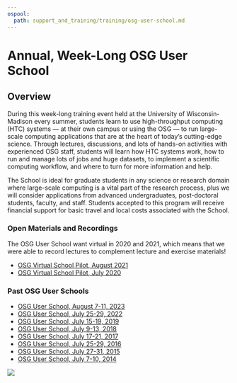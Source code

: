 ```yaml
---
ospool:
  path: support_and_training/training/osg-user-school.md
---
```


Annual, Week-Long OSG User School 
====================================


## Overview

During this week-long training event held at the University of Wisconsin-Madison every summer, students learn to use high-throughput computing (HTC) systems — at their own campus or using the OSG — to run large-scale computing applications that are at the heart of today’s cutting-edge science. Through lectures, discussions, and lots of hands-on activities with experienced OSG staff, students will learn how HTC systems work, how to run and manage lots of jobs and huge datasets, to implement a scientific computing workflow, and where to turn for more information and help.

The School is ideal for graduate students in any science or research domain where large-scale computing is a vital part of the research process, plus we will consider applications from advanced undergraduates, post-doctoral students, faculty, and staff. Students accepted to this program will receive financial support for basic travel and local costs associated with the School.

### Open Materials and Recordings

The OSG User School want virtual in 2020 and 2021, which means that we were able to record lectures to complement lecture and exercise materials!

* [OSG Virtual School Pilot, August 2021](https://osg-htc.org/virtual-school-2021/materials/)
* [OSG Virtual School Pilot, July 2020](https://osg-htc.org/virtual-school-pilot-2020/#materials/)

### Past OSG User Schools
* [OSG User School, August 7-11, 2023](https://osg-htc.org/user-school-2023/) 
* [OSG User School, July 25-29, 2022](https://osg-htc.org/user-school-2022/)
* [OSG User School, July 15-19, 2019](https://opensciencegrid.org/user-school-2019/)
* [OSG User School, July 9-13, 2018](https://opensciencegrid.org/user-school-2018/)
* [OSG User School, July 17-21, 2017](https://opensciencegrid.org/user-school-2017/)
* [OSG User School, July 25-29, 2016](https://opensciencegrid.org/user-school-2016/)
* [OSG User School, July 27-31, 2015](https://opensciencegrid.org/user-school-2015/)
* [OSG User School, July 7-10, 2014](https://opensciencegrid.org/user-school-2014/)

![](./docs/assets/OSGUserSchool2023.jpg)

